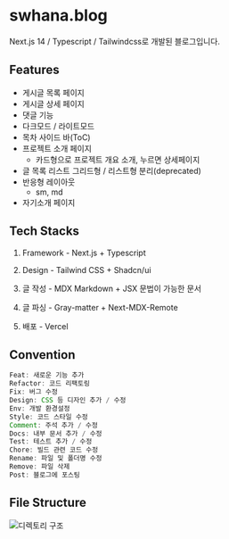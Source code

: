 # swhana.blog
Next.js 14 / Typescript / Tailwindcss로 개발된 블로그입니다.

## Features

-   게시글 목록 페이지
-   게시글 상세 페이지
-   댓글 기능
-   다크모드 / 라이트모드
-   목차 사이드 바(ToC)
- 	프로젝트 소개 페이지
    - 카드형으로 프로젝트 개요 소개, 누르면 상세페이지
- 	글 목록 리스트 그리드형 / 리스트형 분리(deprecated)
- 	반응형 레이아웃
    - sm, md
- 	자기소개 페이지


## Tech Stacks

1. Framework - Next.js + Typescript
   
2. Design - Tailwind CSS + Shadcn/ui
   
3. 글 작성 - MDX
    Markdown + JSX 문법이 가능한 문서

4. 글 파싱 - Gray-matter + Next-MDX-Remote

5. 배포 - Vercel

## Convention

```jsx
Feat: 새로운 기능 추가
Refactor: 코드 리팩토링
Fix: 버그 수정
Design: CSS 등 디자인 추가 / 수정
Env: 개발 환경설정
Style: 코드 스타일 수정
Comment: 주석 추가 / 수정
Docs: 내부 문서 추가 / 수정
Test: 테스트 추가 / 수정
Chore: 빌드 관련 코드 수정
Rename: 파일 및 폴더명 수정
Remove: 파일 삭제
Post: 블로그에 포스팅
```

## File Structure

![디렉토리 구조](/blog/posts/nextjs/test/imgs/1.png)